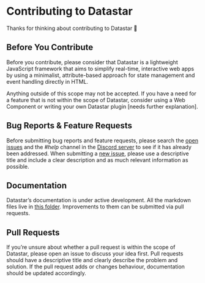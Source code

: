 # Contributing to Datastar

Thanks for thinking about contributing to Datastar 🚀

## Before You Contribute

Before you contribute, please consider that Datastar is a lightweight JavaScript framework that aims to simplify real-time, interactive web apps by using a minimalist, attribute-based approach for state management and event handling directly in HTML.

Anything outside of this scope may not be accepted. If you have a need for a feature that is not within the scope of Datastar, consider using a Web Component or writing your own Datastar plugin [needs further explanation].

## Bug Reports & Feature Requests

Before submitting bug reports and feature requests, please search the [open issues](https://github.com/delaneyj/datastar/issues) and the _#help_ channel in the [Discord server](https://discord.gg/bnRNgZjgPh) to see if it has already been addressed. When submitting a [new issue](https://github.com/delaneyj/datastar/issues/new), please use a descriptive title and include a clear description and as much relevant information as possible.

## Documentation 

Datastar’s documentation is under active development. All the markdown files live in [this folder](https://github.com/delaneyj/datastar/tree/main/backends/go/site/static/md). Improvements to them can be submitted via pull requests.

## Pull Requests

If you’re unsure about whether a pull request is within the scope of Datastar, please open an issue to discuss your idea first. Pull requests should have a descriptive title and clearly describe the problem and solution. If the pull request adds or changes behaviour, documentation should be updated accordingly.

